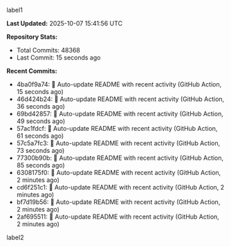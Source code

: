 
label1 
<!-- ACTIVITY_START -->
**Last Updated:** 2025-10-07 15:41:56 UTC

**Repository Stats:**
- Total Commits: 48368
- Last Commit: 15 seconds ago

**Recent Commits:**
- 4ba0f9a74: 🤖 Auto-update README with recent activity (GitHub Action, 15 seconds ago)
- 46d424b24: 🤖 Auto-update README with recent activity (GitHub Action, 36 seconds ago)
- 69bd42857: 🤖 Auto-update README with recent activity (GitHub Action, 49 seconds ago)
- 57ac1fdcf: 🤖 Auto-update README with recent activity (GitHub Action, 61 seconds ago)
- 57c5a7fc3: 🤖 Auto-update README with recent activity (GitHub Action, 73 seconds ago)
- 77300b90b: 🤖 Auto-update README with recent activity (GitHub Action, 85 seconds ago)
- 6308175f0: 🤖 Auto-update README with recent activity (GitHub Action, 2 minutes ago)
- cd6f251c1: 🤖 Auto-update README with recent activity (GitHub Action, 2 minutes ago)
- bf7d19b56: 🤖 Auto-update README with recent activity (GitHub Action, 2 minutes ago)
- 2af695511: 🤖 Auto-update README with recent activity (GitHub Action, 2 minutes ago)
<!-- ACTIVITY_END -->

label2
